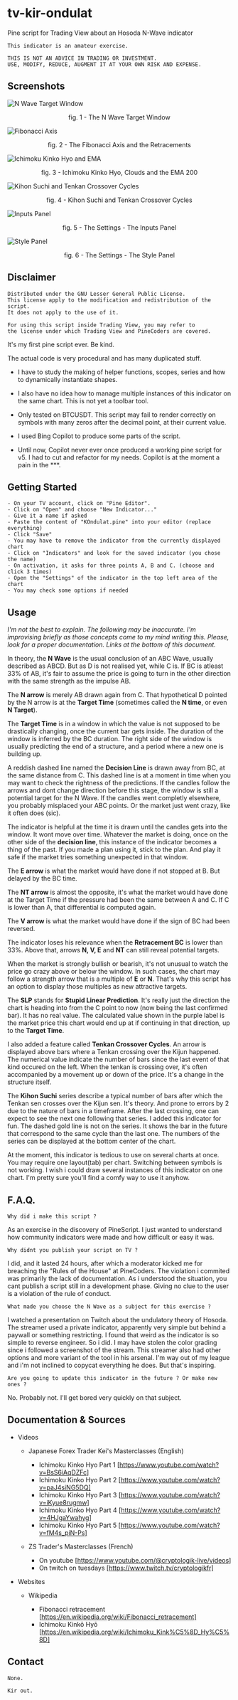 # tv-kir-ondulat
Pine script for Trading View about an Hosoda N-Wave indicator 

    This indicator is an amateur exercise. 

    THIS IS NOT AN ADVICE IN TRADING OR INVESTMENT. 
    USE, MODIFY, REDUCE, AUGMENT IT AT YOUR OWN RISK AND EXPENSE. 


## Screenshots

![N Wave Target Window](https://github.com/Kirken2004/tv-kir-ondulat/blob/main/preview.jpg?raw=true)
<p align="center">fig. 1 - The N Wave Target Window</p>

![Fibonacci Axis](https://github.com/Kirken2004/tv-kir-ondulat/blob/main/preview_fibonacci_axis_retracements.jpg?raw=true)
<p align="center">fig. 2 - The Fibonacci Axis and the Retracements</p>

![Ichimoku Kinko Hyo and EMA](https://github.com/Kirken2004/tv-kir-ondulat/blob/main/preview_ichimoku_ema.jpg?raw=true)
<p align="center">fig. 3 - Ichimoku Kinko Hyo, Clouds and the EMA 200</p>

![Kihon Suchi and Tenkan Crossover Cycles](https://github.com/Kirken2004/tv-kir-ondulat/blob/main/preview_kihon_suchi_tenkan_crossovers.jpg?raw=true)
<p align="center">fig. 4 - Kihon Suchi and Tenkan Crossover Cycles</p>

![Inputs Panel](https://github.com/Kirken2004/tv-kir-ondulat/blob/main/preview_settings_inputs.jpg?raw=true)
<p align="center">fig. 5 - The Settings - The Inputs Panel</p>

![Style Panel](https://github.com/Kirken2004/tv-kir-ondulat/blob/main/preview_settings_style.jpg?raw=true)
<p align="center">fig. 6 - The Settings - The Style Panel</p>



## Disclaimer

    Distributed under the GNU Lesser General Public License. 
    This license apply to the modification and redistribution of the script. 
    It does not apply to the use of it. 
    
    For using this script inside Trading View, you may refer to 
    the license under which Trading View and PineCoders are covered. 


It's my first pine script ever. Be kind.

The actual code is very procedural and has many duplicated stuff. 

- I have to study the making of helper functions, scopes, series and how to dynamically instantiate shapes.

- I also have no idea how to manage multiple instances of this indicator on the same chart. This is not yet a toolbar tool.

- Only tested on BTCUSDT. This script may fail to render correctly on symbols with many zeros after the decimal point, at their current value.

- I used Bing Copilot to produce some parts of the script. 

- Until now, Copilot never ever once produced a working pine script for v5. I had to cut and refactor for my needs. Copilot is at the moment a pain in the ***.


## Getting Started

    - On your TV account, click on "Pine Editor".
    - Click on "Open" and choose "New Indicator..."
    - Give it a name if asked
    - Paste the content of "KOndulat.pine" into your editor (replace everything)
    - Click "Save"
    - You may have to remove the indicator from the currently displayed chart
    - Click on "Indicators" and look for the saved indicator (you chose the name)
    - On activation, it asks for three points A, B and C. (choose and click 3 times)
    - Open the "Settings" of the indicator in the top left area of the chart
    - You may check some options if needed


## Usage

_I'm not the best to explain. The following may be inaccurate. I'm improvising briefly as those concepts come to my mind writing this. Please, look for a proper documentation. Links at the bottom of this document._

In theory, the **N Wave** is the usual conclusion of an ABC Wave, usually described as ABCD. But as D is not realised yet, while C is.
If BC is atleast 33% of AB, it's fair to assume the price is going to turn in the other direction with the same strength as the impulse AB. 

The **N arrow** is merely AB drawn again from C. 
That hypothetical D pointed by the N arrow is at the **Target Time** (sometimes called the **N time**, or even **N Target**).

The **Target Time** is in a window in which the value is not supposed to be drastically changing, once the current bar gets inside. The duration of the window is inferred by the BC duration. The right side of the window is usually predicting the end of a structure, and a period where a new one is building up.

A reddish dashed line named the **Decision Line** is drawn away from BC, at the same distance from C. This dashed line is at a moment in time when you may want to check the rightness of the predictions. If the candles follow the arrows and dont change direction before this stage, the window is still a potential target for the N Wave. If the candles went completly elsewhere, you probably misplaced your ABC points. Or the market just went crazy, like it often does (sic).

The indicator is helpful at the time it is drawn until the candles gets into the window. It wont move over time. Whatever the market is doing, once on the other side of the **decision line**, this instance of the indicator becomes a thing of the past. If you made a plan using it, stick to the plan. And play it safe if the market tries something unexpected in that window. 

The **E arrow** is what the market would have done if not stopped at B. But delayed by the BC time. 

The **NT arrow** is almost the opposite, it's what the market would have done at the Target Time if the pressure had been the same between A and C. If C is lower than A, that differential is computed again. 

The **V arrow** is what the market would have done if the sign of BC had been reversed. 

The indicator loses his relevance when the **Retracement BC** is lower than 33%.
Above that, arrows **N, V, E** and **NT** can still reveal potential targets.

When the market is strongly bullish or bearish, it's not unusual to watch the price go crazy above or below the window. In such cases, the chart may follow a strength arrow that is a multiple of **E** or **N**. That's why this script has an option to display those multiples as new attractive targets. 

The **SLP** stands for **Stupid Linear Prediction**. It's really just the direction the chart is heading into from the C point to now (now being the last confirmed bar). It has no real value. The calculated value shown in the purple label is the market price this chart would end up at if continuing in that direction, up to the **Target Time**.

I also added a feature called **Tenkan Crossover Cycles**. An arrow is displayed above bars where a Tenkan crossing over the Kijun happened. The numerical value indicate the number of bars since the last event of that kind occured on the left. When the tenkan is crossing over, it's often accompanied by a movement up or down of the price. It's a change in the structure itself.

The **Kihon Suchi** series describe a typical number of bars after which the Tenkan sen crosses over the Kijun sen. It's theory. And prone to errors by 2 due to the nature of bars in a timeframe. After the last crossing, one can expect to see the next one following that series. I added this indicator for fun. The dashed gold line is not on the series. It shows the bar in the future that correspond to the same cycle than the last one. The numbers of the series can be displayed at the bottom center of the chart. 

At the moment, this indicator is tedious to use on several charts at once. You may require one layout(tab) per chart. Switching between symbols is not working. I wish i could draw several instances of this indicator on one chart. I'm pretty sure you'll find a comfy way to use it anyhow. 


## F.A.Q.

    Why did i make this script ? 

As an exercise in the discovery of PineScript. I just wanted to understand how community indicators were made and how difficult or easy it was. 

    Why didnt you publish your script on TV ?

I did, and it lasted 24 hours, after which a moderator kicked me for breaching the "Rules of the House" at PineCoders. The violation i commited was primarily the lack of documentation. As i understood the situation, you cant publish a script still in a development phase. Giving no clue to the user is a violation of the rule of conduct. 

    What made you choose the N Wave as a subject for this exercise ?

I watched a presentation on Twitch about the undulatory theory of Hosoda. The streamer used a private indicator, apparently very simple but behind a paywall or something restricting. I found that weird as the indicator is so simple to reverse engineer. So i did. I may have stolen the color grading since i followed a screenshot of the stream. This streamer also had other options and more variant of the tool in his arsenal. I'm way out of my league and i'm not inclined to copycat everything he does. But that's inspiring. 

    Are you going to update this indicator in the future ? Or make new ones ?

No. Probably not. I'll get bored very quickly on that subject.


## Documentation & Sources

- Videos

    - Japanese Forex Trader Kei's Masterclasses (English)

        - Ichimoku Kinko Hyo Part 1 [https://www.youtube.com/watch?v=BsS6iAqDZFc]
        - Ichimoku Kinko Hyo Part 2 [https://www.youtube.com/watch?v=paJ4siNG5DQ]
        - Ichimoku Kinko Hyo Part 3 [https://www.youtube.com/watch?v=iKyue8rugmw]
        - Ichimoku Kinko Hyo Part 4 [https://www.youtube.com/watch?v=4HJgaYwahyg]
        - Ichimoku Kinko Hyo Part 5 [https://www.youtube.com/watch?v=fM4s_piN-Ps]

    - ZS Trader's Masterclasses (French)

        - On youtube [https://www.youtube.com/@cryptologik-live/videos]
        - On twitch on tuesdays [https://www.twitch.tv/cryptologikfr]

- Websites

    - Wikipedia

        - Fibonacci retracement [https://en.wikipedia.org/wiki/Fibonacci_retracement]
        - Ichimoku Kinkō Hyō [https://en.wikipedia.org/wiki/Ichimoku_Kink%C5%8D_Hy%C5%8D]



## Contact

    None.
    
    Kir out.
